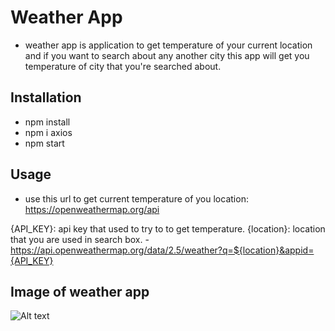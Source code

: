 # Weather App

- weather app is application to get temperature of your current location and if you want to search about any another city this app will get you temperature of city that you're searched about.

## Installation

- npm install
- npm i axios
- npm start

## Usage

- use this url to get current temperature of you location: https://openweathermap.org/api

{API_KEY}: api key that used to try to to get temperature.
{location}: location that you are used in search box. -https://api.openweathermap.org/data/2.5/weather?q=${location}&appid={API_KEY}

## Image of weather app

![Alt text](/assets/to/main.png?raw=true "Title")
